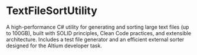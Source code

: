 # TextFileSortUtility
A high-performance C# utility for generating and sorting large text files (up to 100GB), built with SOLID principles, Clean Code practices, and extensible architecture. Includes a test file generator and an efficient external sorter designed for the Altium developer task.

